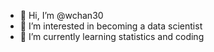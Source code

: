 - 👋 Hi, I’m @wchan30
- 👀 I’m interested in becoming a data scientist 
- 🌱 I’m currently learning statistics and coding



<!---
wchan30/wchan30 is a ✨ special ✨ repository because its `README.md` (this file) appears on your GitHub profile.
You can click the Preview link to take a look at your changes.
--->
